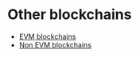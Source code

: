# Other blockchains

* [EVM blockchains](./evm_blockchains/README.md)
* [Non EVM blockchains](./non_evm_blockchains/README.md)
